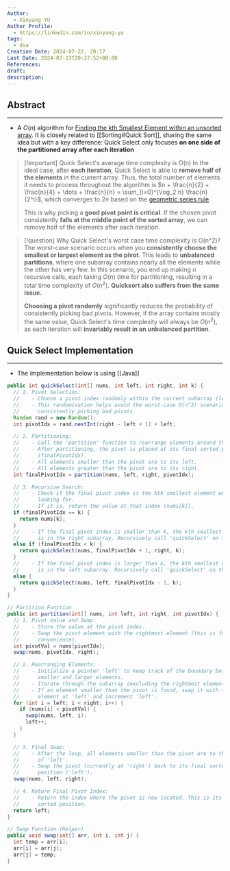 ```yaml
---
Author:
  - Xinyang YU
Author Profile:
  - https://linkedin.com/in/xinyang-yu
tags:
  - dsa
Creation Date: 2024-07-22, 20:17
Last Date: 2024-07-23T20:37:52+08:00
References: 
draft: 
description: 
---
```

## Abstract
---
- A $O(n)$ algorithm for [Finding the kth Smallest Element within an unsorted array](https://www.notion.so/xy241-dsa/215-Kth-Largest-Element-in-an-Array-18e968f86c4846c0b0a3fe25fedf8b75?pvs=4). It is closely related to [[Sorting#Quick Sort]], sharing the same idea but with a key difference: Quick Select only focuses **on one side of the partitioned array after each iteration**

>[!important] Quick Select's average time complexity is O(n)
> In the ideal case, after **each iteration**, Quick Select is able to **remove half of the elements** in the current array. Thus, the total number of elements it needs to process throughout the algorithm is $n + \frac{n}{2} + \frac{n}{4} + \dots + \frac{n}{n} = \sum_{i=0}^{\log_2 n} \frac{n}{2^i}$, which converges to $2n$ based on the [geometric series rule](https://en.wikipedia.org/wiki/1/2_%2B_1/4_%2B_1/8_%2B_1/16_%2B_%E2%8B%AF).
> 
> This is why picking a **good pivot point is critical**. If the chosen pivot consistently **falls at the middle point of the sorted array**, we can remove half of the elements after each iteration.

>[!question] Why Quick Select's worst case time complexity is O(n^2)?
> The worst-case scenario occurs when you **consistently choose the smallest or largest element as the pivot**. This leads to **unbalanced partitions**, where one subarray contains nearly all the elements while the other has very few. In this scenario, you end up making $n$ recursive calls, each taking $O(n)$ time for partitioning, resulting in a total time complexity of $O(n^2)$. **Quicksort also suffers from the same issue.**
> 
> **Choosing a pivot randomly** significantly reduces the probability of consistently picking bad pivots. However, if the array contains mostly the same value, Quick Select's time complexity will always be $O(n^2)$, as each iteration will **invariably result in an unbalanced partition**.


## Quick Select Implementation
---
- The implementation below is using [[Java]]

```java
public int quickSelect(int[] nums, int left, int right, int k) {
  // 1. Pivot Selection:
  //    - Choose a pivot index randomly within the current subarray (left to right).
  //    - This randomization helps avoid the worst-case O(n^2) scenario of 
  //      consistently picking bad pivots.
  Random rand = new Random();
  int pivotIdx = rand.nextInt(right - left + 1) + left;

  // 2. Partitioning:
  //    - Call the 'partition' function to rearrange elements around the pivot.
  //    - After partitioning, the pivot is placed at its final sorted position 
  //      (finalPivotIdx).
  //    - All elements smaller than the pivot are to its left.
  //    - All elements greater than the pivot are to its right.
  int finalPivotIdx = partition(nums, left, right, pivotIdx);

  // 3. Recursive Search:
  //    - Check if the final pivot index is the kth smallest element we're 
  //      looking for.
  //    - If it is, return the value at that index (nums[k]).
  if (finalPivotIdx == k) {
    return nums[k];
  } 
  //    - If the final pivot index is smaller than k, the kth smallest element 
  //      is in the right subarray. Recursively call 'quickSelect' on that subarray.
  else if (finalPivotIdx < k) {
    return quickSelect(nums, finalPivotIdx + 1, right, k);
  } 
  //    - If the final pivot index is larger than k, the kth smallest element 
  //      is in the left subarray. Recursively call 'quickSelect' on that subarray.
  else {
    return quickSelect(nums, left, finalPivotIdx - 1, k);
  }
}

// Partition Function
public int partition(int[] nums, int left, int right, int pivotIdx) {
  // 1. Pivot Value and Swap:
  //    - Store the value at the pivot index.
  //    - Swap the pivot element with the rightmost element (this is for 
  //      convenience).
  int pivotVal = nums[pivotIdx];
  swap(nums, pivotIdx, right);

  // 2. Rearranging Elements:
  //    - Initialize a pointer 'left' to keep track of the boundary between
  //      smaller and larger elements.
  //    - Iterate through the subarray (excluding the rightmost element).
  //    - If an element smaller than the pivot is found, swap it with the 
  //      element at 'left' and increment 'left'.
  for (int i = left; i < right; i++) {
    if (nums[i] < pivotVal) {
      swap(nums, left, i);
      left++;
    }
  }

  // 3. Final Swap:
  //    - After the loop, all elements smaller than the pivot are to the left 
  //      of 'left'.
  //    - Swap the pivot (currently at 'right') back to its final sorted 
  //      position ('left').
  swap(nums, left, right);

  // 4. Return Final Pivot Index:
  //    - Return the index where the pivot is now located. This is its final 
  //      sorted position.
  return left; 
}

// Swap Function (Helper)
public void swap(int[] arr, int i, int j) {
  int temp = arr[i];
  arr[i] = arr[j];
  arr[j] = temp;
}
```